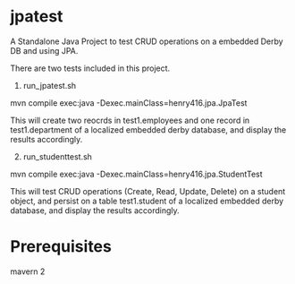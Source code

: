 jpatest
=======

A Standalone Java Project to test CRUD operations on a embedded Derby DB and using JPA.

There are two tests included in this project.

1) run_jpatest.sh

mvn compile exec:java -Dexec.mainClass=henry416.jpa.JpaTest

This will create two reocrds in test1.employees and one record in test1.department of a localized embedded derby database, and display the results accordingly.

2) run_studenttest.sh

mvn compile exec:java -Dexec.mainClass=henry416.jpa.StudentTest

This will test CRUD operations (Create, Read, Update, Delete) on a student object, and persist on a table test1.student of a localized embedded derby database, and display the results accordingly.

Prerequisites
=============

mavern 2
